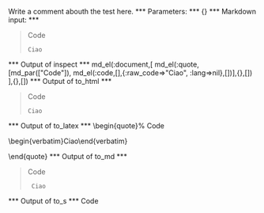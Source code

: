Write a comment abouth the test here.
*** Parameters: ***
{}
*** Markdown input: ***
> Code
>
>     Ciao
*** Output of inspect ***
md_el(:document,[
	md_el(:quote,[md_par(["Code"]), md_el(:code,[],{:raw_code=>"Ciao", :lang=>nil},[])],{},[])
],{},[])
*** Output of to_html ***
<blockquote>
<p>Code</p>

<pre><code>Ciao</code></pre>
</blockquote>
*** Output of to_latex ***
\begin{quote}%
Code

\begin{verbatim}Ciao\end{verbatim}

\end{quote}
*** Output of to_md ***
> Code
> 
>      Ciao
*** Output of to_s ***
Code
